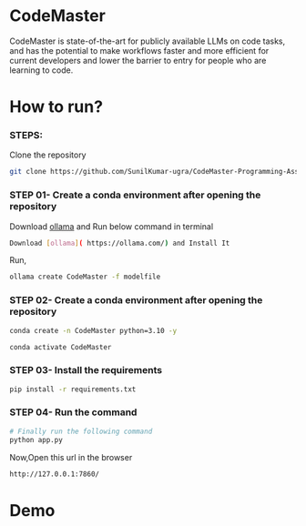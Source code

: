 # CodeMaster
CodeMaster is state-of-the-art for publicly available LLMs on code tasks, and has the potential to make workflows faster and more efficient for current developers and lower the barrier to entry for people who are learning to code.

# How to run?
### STEPS:

Clone the repository

```bash
git clone https://github.com/SunilKumar-ugra/CodeMaster-Programming-Assistant.git
```
### STEP 01- Create a conda environment after opening the repository
Download [ollama]( https://ollama.com/) and Run below command in terminal
```bash
Download [ollama]( https://ollama.com/) and Install It 
```
Run,
```bash
ollama create CodeMaster -f modelfile
```
### STEP 02- Create a conda environment after opening the repository

```bash
conda create -n CodeMaster python=3.10 -y
```

```bash
conda activate CodeMaster
```


### STEP 03- Install the requirements
```bash
pip install -r requirements.txt
```

### STEP 04- Run the command    
```bash 
# Finally run the following command
python app.py
```

Now,Open this url in the browser
```bash
http://127.0.0.1:7860/ 
```

# Demo

